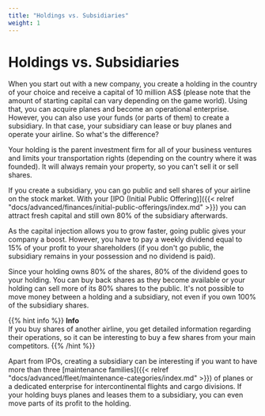 ```yaml
---
title: "Holdings vs. Subsidiaries"
weight: 1
---
```


# Holdings vs. Subsidiaries

When you start out with a new company, you create a holding in the country of your choice and receive a capital of 10 million AS$ (please note that the amount of starting capital can vary depending on the game world). Using that, you can acquire planes and become an operational enterprise. However, you can also use your funds (or parts of them) to create a subsidiary. In that case, your subsidiary can lease or buy planes and operate your airline. So what's the difference?

Your holding is the parent investment firm for all of your business ventures and limits your transportation rights (depending on the country where it was founded). It will always remain your property, so you can't sell it or sell shares.

If you create a subsidiary, you can go public and sell shares of your airline on the stock market. With your [IPO (Initial Public Offering)]({{< relref "docs/advanced/finances/initial-public-offerings/index.md" >}}) you can attract fresh capital and still own 80% of the subsidiary afterwards.

As the capital injection allows you to grow faster, going public gives your company a boost. However, you have to pay a weekly dividend equal to 15% of your profit to your shareholders (if you don't go public, the subsidiary remains in your possession and no dividend is paid).

Since your holding owns 80% of the shares, 80% of the dividend goes to your holding. You can buy back shares as they become available or your holding can sell more of its 80% shares to the public. It's not possible to move money between a holding and a subsidiary, not even if you own 100% of the subsidiary shares.

{{% hint info %}}
**Info**  
If you buy shares of another airline, you get detailed information regarding their operations, so it can be interesting to buy a few shares from your main competitors.
{{% /hint %}}

Apart from IPOs, creating a subsidiary can be interesting if you want to have more than three [maintenance families]({{< relref "docs/advanced/fleet/maintenance-categories/index.md" >}}) of planes or a dedicated enterprise for intercontinental flights and cargo divisions. If your holding buys planes and leases them to a subsidiary, you can even move parts of its profit to the holding.
